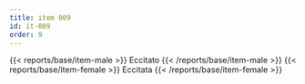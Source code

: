 ```yaml
---
title: item 009
id: it-009
order: 9
---
```

{{< reports/base/item-male >}}
  Eccitato
{{< /reports/base/item-male >}}
{{< reports/base/item-female >}}
  Eccitata
{{< /reports/base/item-female >}}
